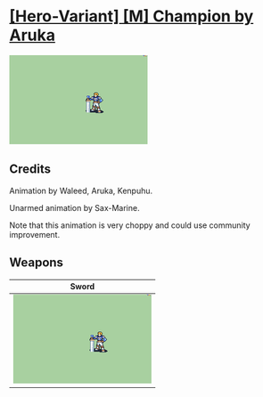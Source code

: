 # [\[Hero-Variant\] \[M\] Champion by Aruka](./)
 

<img src="./1.%20Sword/Sword_000.png" alt="[Hero-Variant] [M] Champion by Aruka standing" />

## Credits

Animation by Waleed, Aruka, Kenpuhu.

Unarmed animation by Sax-Marine.

Note that this animation is very choppy and could use community improvement.


## Weapons
 

|Sword |
|  :---: |
| <img alt="Sword animation" src="./1.%20Sword/Sword.gif" /> |
